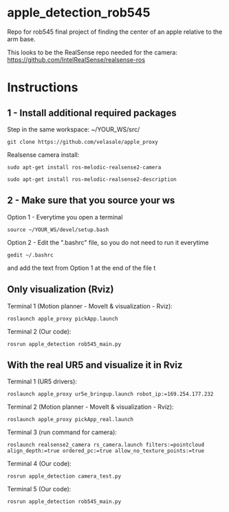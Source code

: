 # apple_detection_rob545
Repo for rob545 final project of finding the center of an apple relative to the arm base.


This looks to be the RealSense repo needed for the camera:
https://github.com/IntelRealSense/realsense-ros

# Instructions

## 1 - Install additional required packages
Step in the same workspace: ~/YOUR_WS/src/  
```console
git clone https://github.com/velasale/apple_proxy
```


Realsense camera install:

```console
sudo apt-get install ros-melodic-realsense2-camera
```

```console
sudo apt-get install ros-melodic-realsense2-description
```


## 2 - Make sure that you source your ws
Option 1 - Everytime you open a terminal
```console
source ~/YOUR_WS/devel/setup.bash
```

Option 2 - Edit the ".bashrc" file, so you do not need to run it everytime
```console
gedit ~/.bashrc
```

and add the text from Option 1 at the end of the file t


## Only visualization (Rviz) 
Terminal 1 (Motion planner - MoveIt & visualization - Rviz):  
```console
roslaunch apple_proxy pickApp.launch
```

Terminal 2 (Our code):  
```console
rosrun apple_detection rob545_main.py
```

## With the real UR5 and visualize it in Rviz
Terminal 1 (UR5 drivers):  
```console
roslaunch apple_proxy ur5e_bringup.launch robot_ip:=169.254.177.232
```

Terminal 2 (Motion planner - MoveIt & visualization - Rviz):  
```console
roslaunch apple_proxy pickApp_real.launch
```

Terminal 3 (run command for camera):
```console
roslaunch realsense2_camera rs_camera.launch filters:=pointcloud align_depth:=true ordered_pc:=true allow_no_texture_points:=true
```

Terminal 4 (Our code):  
```console
rosrun apple_detection camera_test.py
```

Terminal 5 (Our code):  
```console
rosrun apple_detection rob545_main.py
```



